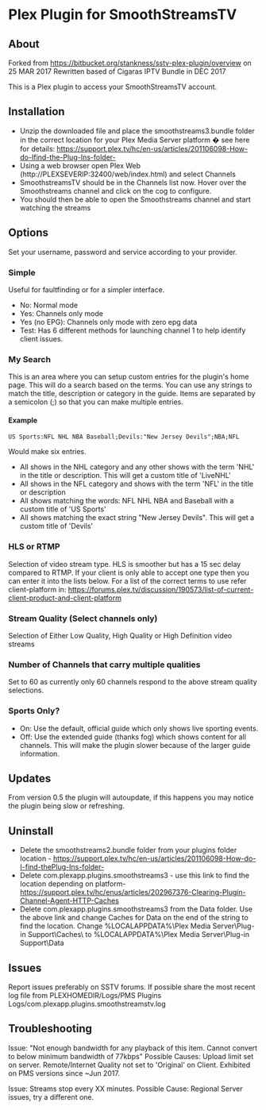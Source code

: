 # Plex Plugin for SmoothStreamsTV

## About

Forked from https://bitbucket.org/stankness/sstv-plex-plugin/overview on 25 MAR 2017
Rewritten based of Cigaras IPTV Bundle in DEC 2017

This is a Plex plugin to access your SmoothStreamsTV account.

## Installation

- Unzip the downloaded file and place the smoothstreams3.bundle folder in the correct location for your Plex Media Server platform � see here for details: https://support.plex.tv/hc/en-us/articles/201106098-How-do-Ifind-the-Plug-Ins-folder-
- Using a web browser open Plex Web (http://PLEXSEVERIP:32400/web/index.html) and select Channels
- SmoothstreamsTV should be in the Channels list now. Hover over the Smoothstreams channel and click on the cog to configure.
- You should then be able to open the Smoothstreams channel and start watching the streams

## Options
Set your username, password and service according to your provider.

### Simple
Useful for faultfinding or for a simpler interface.
- No: Normal mode
- Yes: Channels only mode
- Yes (no EPG): Channels only mode with zero epg data
- Test: Has 6 different methods for launching channel 1 to help identify client issues.

### My Search
This is an area where you can setup custom entries for the plugin's home page. This will do a search based on the terms. You can use any strings to match the title, description or category in the guide. Items are separated by a semicolon (;) so that you can make multiple entries.

#### Example
```
US Sports:NFL NHL NBA Baseball;Devils:"New Jersey Devils";NBA;NFL
```

Would make six entries.

- All shows in the NHL category and any other shows with the term 'NHL' in the title or description. This will get a custom title of 'LiveNHL'
- All shows in the NFL category and shows with the term 'NFL' in the title or description
- All shows matching the words: NFL NHL NBA and Baseball with a custom title of 'US Sports'
- All shows matching the exact string "New Jersey Devils". This will get a custom title of 'Devils'

### HLS or RTMP
Selection of video stream type. HLS is smoother but has a 15 sec delay compared to RTMP. If your client is only able to accept one type then you can enter it into the lists below. For a list of the correct terms to use refer client-platform in: https://forums.plex.tv/discussion/190573/list-of-current-client-product-and-client-platform

### Stream Quality (Select channels only)
Selection of Either Low Quality, High Quality or High Definition video streams

### Number of Channels that carry multiple qualities
Set to 60 as currently only 60 channels respond to the above stream quality selections.

### Sports Only?
- On: Use the default, official guide which only shows live sporting events.
- Off: Use the extended guide (thanks fog) which shows content for all channels. This will make the plugin slower because of the larger guide information.

## Updates
From version 0.5 the plugin will autoupdate, if this happens you may notice the plugin being slow or refreshing.

## Uninstall
- Delete the smoothstreams2.bundle folder from your plugins folder location - https://support.plex.tv/hc/en-us/articles/201106098-How-do-I-find-thePlug-Ins-folder-
- Delete com.plexapp.plugins.smoothstreams3 - use this link to find the location depending on platform- https://support.plex.tv/hc/enus/articles/202967376-Clearing-Plugin-Channel-Agent-HTTP-Caches
- Delete com.plexapp.plugins.smoothstreams3 from the Data folder. Use the above link and change Caches for Data on the end of the string to find the location. Change %LOCALAPPDATA%\Plex Media Server\Plug-in Support\Caches\ to %LOCALAPPDATA%\Plex Media Server\Plug-in Support\Data

## Issues
Report issues preferably on SSTV forums. If possible share the most recent log file from PLEXHOMEDIR/Logs/PMS Plugins Logs/com.plexapp.plugins.smoothstreamstv.log

## Troubleshooting

Issue: "Not enough bandwidth for any playback of this item. Cannot convert to below minimum bandwidth of 77kbps"
Possible Causes: Upload limit set on server. Remote/Internet Quality not set to 'Original' on Client. Exhibited on PMS versions since ~Jun 2017.

Issue: Streams stop every XX minutes.
Possible Cause: Regional Server issues, try a different one.
